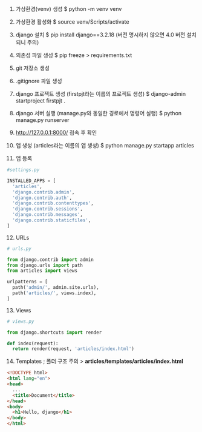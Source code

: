 1. 가상환경(venv) 생성
$ python -m venv venv

2. 가상환경 활성화
$ source venv/Scripts/activate

3. django 설치
$ pip install django==3.2.18 (버전 명시하지 않으면 4.0 버전 설치되니 주의)

4. 의존성 파일 생성
$ pip freeze > requirements.txt

5. git 저장소 생성

6. .gitignore 파일 생성

7. django 프로젝트 생성 (firstpjt라는 이름의 프로젝트 생성)
$ django-admin startproject firstpjt .

8. django 서버 실행 (manage.py와 동일한 경로에서 명령어 실행)
$ python manage.py runserver

9. http://127.0.0.1:8000/ 접속 후 확인

10. 앱 생성 (articles라는 이름의 앱 생성)
$ python manage.py startapp articles

11. 앱 등록
```python
#settings.py

INSTALLED_APPS = [
  'articles',
  'django.contrib.admin',
  'django.contrib.auth',
  'django.contrib.contenttypes',
  'django.contrib.sessions',
  'django.contrib.messages',
  'django.contrib.staticfiles',
]
```

12. URLs
```python
# urls.py

from django.contrib import admin
from django.urls import path
from articles import views

urlpatterns = [
  path('admin/', admin.site.urls),
  path('articles/', views.index),
]
```

13. Views
```python
# views.py

from django.shortcuts import render

def index(request):
  return render(request, 'articles/index.html')
```

14. Templates ; 폴더 구조 주의 > **articles/templates/articles/index.html**
```html
<!DOCTYPE html>
<html lang="en">
<head>
  ...
  <title>Document</title>
</head>
<body>
  <h1>Hello, django</h1>
</body>
</html>
```